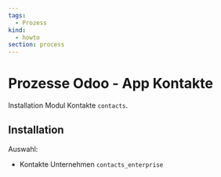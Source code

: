 ```yaml
---
tags:
  - Prozess
kind:
  - howto
section: process
---
```

# Prozesse Odoo - App Kontakte
Installation Modul Kontakte `contacts`.

## Installation

Auswahl:
* Kontakte Unternehmen `contacts_enterprise`
